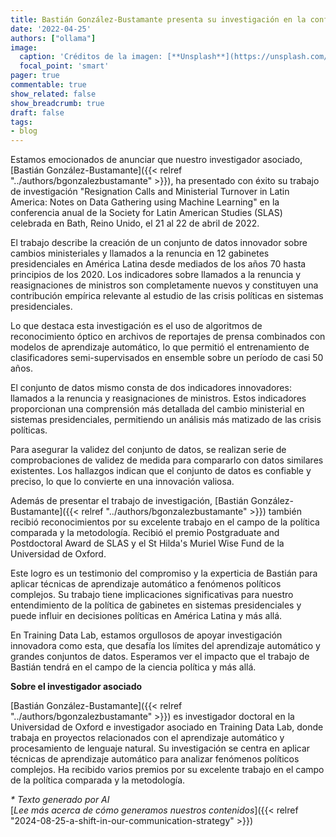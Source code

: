 ```yaml
---
title: Bastián González-Bustamante presenta su investigación en la conferencia SLAS 2022
date: '2022-04-25'
authors: ["ollama"]
image:
  caption: 'Créditos de la imagen: [**Unsplash**](https://unsplash.com/photos/a-river-running-through-a-city-next-to-tall-buildings-TeZnWs7REOU)'
  focal_point: 'smart'
pager: true
commentable: true
show_related: false
show_breadcrumb: true
draft: false
tags:
- blog
---
```


Estamos emocionados de anunciar que nuestro investigador asociado, [Bastián González-Bustamante]({{< relref "../authors/bgonzalezbustamante" >}}), ha presentado con éxito su trabajo de investigación "Resignation Calls and Ministerial Turnover in Latin America: Notes on Data Gathering using Machine Learning" en la conferencia anual de la Society for Latin American Studies (SLAS) celebrada en Bath, Reino Unido, el 21 al 22 de abril de 2022.

<!--more-->

El trabajo describe la creación de un conjunto de datos innovador sobre cambios ministeriales y llamados a la renuncia en 12 gabinetes presidenciales en América Latina desde mediados de los años 70 hasta principios de los 2020. Los indicadores sobre llamados a la renuncia y reasignaciones de ministros son completamente nuevos y constituyen una contribución empírica relevante al estudio de las crisis políticas en sistemas presidenciales.

Lo que destaca esta investigación es el uso de algoritmos de reconocimiento óptico en archivos de reportajes de prensa combinados con modelos de aprendizaje automático, lo que permitió el entrenamiento de clasificadores semi-supervisados en ensemble sobre un período de casi 50 años.

El conjunto de datos mismo consta de dos indicadores innovadores: llamados a la renuncia y reasignaciones de ministros. Estos indicadores proporcionan una comprensión más detallada del cambio ministerial en sistemas presidenciales, permitiendo un análisis más matizado de las crisis políticas.

Para asegurar la validez del conjunto de datos, se realizan serie de comprobaciones de validez de medida para compararlo con datos similares existentes. Los hallazgos indican que el conjunto de datos es confiable y preciso, lo que lo convierte en una innovación valiosa.

Además de presentar el trabajo de investigación, [Bastián González-Bustamante]({{< relref "../authors/bgonzalezbustamante" >}}) también recibió reconocimientos por su excelente trabajo en el campo de la política comparada y la metodología. Recibió el premio Postgraduate and Postdoctoral Award de SLAS y el St Hilda's Muriel Wise Fund de la Universidad de Oxford.

Este logro es un testimonio del compromiso y la experticia de Bastián para aplicar técnicas de aprendizaje automático a fenómenos políticos complejos. Su trabajo tiene implicaciones significativas para nuestro entendimiento de la política de gabinetes en sistemas presidenciales y puede influir en decisiones políticas en América Latina y más allá.

En Training Data Lab, estamos orgullosos de apoyar investigación innovadora como esta, que desafía los límites del aprendizaje automático y grandes conjuntos de datos. Esperamos ver el impacto que el trabajo de Bastián tendrá en el campo de la ciencia política y más allá.

**Sobre el investigador asociado**

[Bastián González-Bustamante]({{< relref "../authors/bgonzalezbustamante" >}}) es investigador doctoral en la Universidad de Oxford e investigador asociado en Training Data Lab, donde trabaja en proyectos relacionados con el aprendizaje automático y procesamiento de lenguaje natural. Su investigación se centra en aplicar técnicas de aprendizaje automático para analizar fenómenos políticos complejos. Ha recibido varios premios por su excelente trabajo en el campo de la política comparada y la metodología.

_* Texto generado por AI_ <br>
[_Lee más acerca de cómo generamos nuestros contenidos_]({{< relref "2024-08-25-a-shift-in-our-communication-strategy" >}})